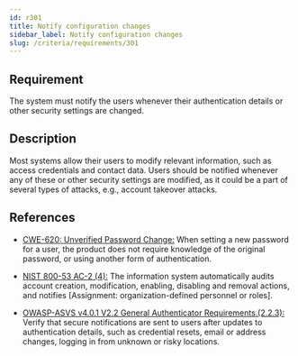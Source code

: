 ```yaml
---
id: r301
title: Notify configuration changes
sidebar_label: Notify configuration changes
slug: /criteria/requirements/301
---
```


## Requirement

The system must notify the users
whenever their authentication details
or other security settings are changed.

## Description

Most systems allow their users
to modify relevant information,
such as access credentials
and contact data.
Users should be notified
whenever any of these
or other security settings are modified,
as it could be a part of several types of attacks,
e.g., account takeover attacks.

## References

- [CWE-620: Unverified Password Change:](https://cwe.mitre.org/data/definitions/620.html)
When setting a new password for a user,
the product does not require knowledge
of the original password,
or using another form of authentication.

- [NIST 800-53 AC-2 (4):](https://nvd.nist.gov/800-53/Rev4/control/AC-2)
The information system automatically
audits account creation,
modification, enabling,
disabling and removal actions,
and notifies [Assignment: organization-defined personnel or roles].

- [OWASP-ASVS v4.0.1 V2.2 General Authenticator Requirements.(2.2.3):](https://owasp.org/www-pdf-archive/OWASP_Application_Security_Verification_Standard_4.0-en.pdf)
Verify that secure notifications
are sent to users after updates
to authentication details,
such as credential resets,
email or address changes,
logging in from unknown
or risky locations.
